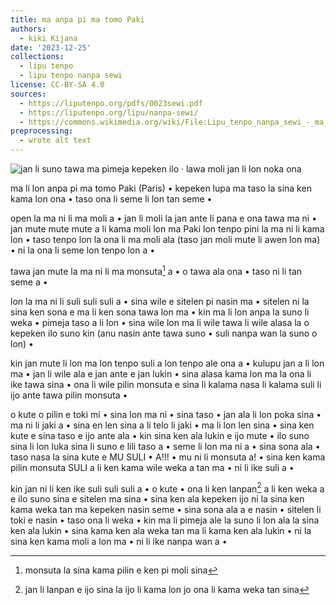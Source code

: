 ```yaml
---
title: ma anpa pi ma tomo Paki
authors:
  - kiki Kijana
date: '2023-12-25'
collections:
  - lipu tenpo
  - lipu tenpo nanpa sewi
license: CC-BY-SA 4.0
sources:
  - https://liputenpo.org/pdfs/0023sewi.pdf
  - https://liputenpo.org/lipu/nanpa-sewi/
  - https://commons.wikimedia.org/wiki/File:Lipu_tenpo_nanpa_sewi_-_ma_anpa_pi_ma_tomo_Paki.png
preprocessing:
  - wrote alt text
---
```


![jan li suno tawa ma pimeja kepeken ilo · lawa moli jan li lon noka ona](https://upload.wikimedia.org/wikipedia/commons/1/12/Lipu_tenpo_nanpa_sewi_-_ma_anpa_pi_ma_tomo_Paki.png)

ma li lon anpa pi ma tomo Paki (Paris) • kepeken lupa ma taso la sina ken kama lon ona • taso ona li seme li lon tan seme •

open la ma ni li ma moli a • jan li moli la jan ante li pana e ona tawa ma ni • jan mute mute mute a li kama moli lon ma Paki lon tenpo pini la ma ni li kama lon • taso tenpo lon la ona li ma moli ala (taso jan moli mute li awen lon ma) • ni la ona li seme lon tenpo lon a •

tawa jan mute la ma ni li ma monsuta[^1] a • o tawa ala ona • taso ni li tan seme a •

lon la ma ni li suli suli suli a • sina wile e sitelen pi nasin ma • sitelen ni la sina ken sona e ma li ken sona tawa lon ma • kin ma li lon anpa la suno li weka • pimeja taso a li lon • sina wile lon ma li wile tawa li wile alasa la o kepeken ilo suno kin (anu nasin ante tawa suno • suli nanpa wan la suno o lon) •

kin jan mute li lon ma lon tenpo suli a lon tenpo ale ona a • kulupu jan a li lon ma • jan li wile ala e jan ante e jan lukin • sina alasa kama lon ma la ona li ike tawa sina • ona li wile pilin monsuta e sina li kalama nasa li kalama suli li ijo ante tawa pilin monsuta •

o kute o pilin e toki mi • sina lon ma ni • sina taso • jan ala li lon poka sina • ma ni li jaki a • sina en len sina a li telo li jaki • ma li lon len sina • sina ken kute e sina taso e ijo ante ala • kin sina ken ala lukin e ijo mute • ilo suno sina li lon luka sina li suno e lili taso a • seme li lon ma ni a • sina sona ala • taso nasa la sina kute e MU SULI • A!!! • mu ni li monsuta a! • sina ken kama pilin monsuta SULI a li ken kama wile weka a tan ma • ni li ike suli a •

kin jan ni li ken ike suli suli suli a • o kute • ona li ken lanpan[^2] a li ken weka a e ilo suno sina e sitelen ma sina • sina ken ala kepeken ijo ni la sina ken kama weka tan ma kepeken nasin seme • sina sona ala a e nasin • sitelen li toki e nasin • taso ona li weka • kin ma li pimeja ale la suno li lon ala la sina ken ala lukin • sina kama ken ala weka tan ma li kama ken ala lukin • ni la sina ken kama moli a lon ma • ni li ike nanpa wan a •

[^1]: monsuta la sina kama pilin e ken pi moli sina
[^2]: jan li lanpan e ijo sina la ijo li kama lon jo ona li kama weka tan sina